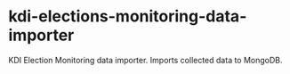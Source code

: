 kdi-elections-monitoring-data-importer
======================================

KDI Election Monitoring data importer. Imports collected data to MongoDB.
